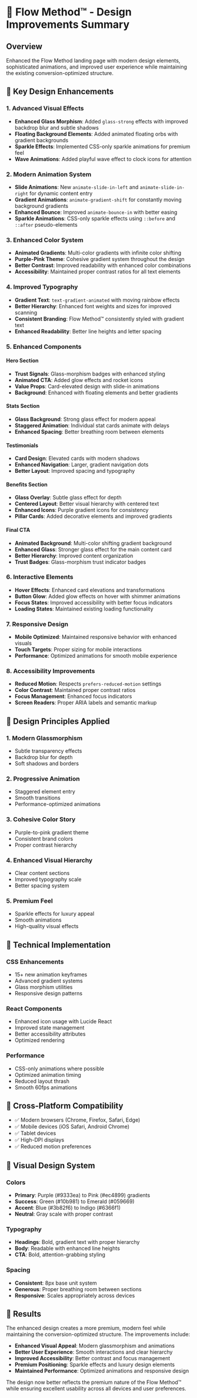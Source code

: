 # 🎨 Flow Method™ - Design Improvements Summary

## Overview
Enhanced the Flow Method landing page with modern design elements, sophisticated animations, and improved user experience while maintaining the existing conversion-optimized structure.

## 🚀 Key Design Enhancements

### 1. Advanced Visual Effects
- **Enhanced Glass Morphism**: Added `glass-strong` effects with improved backdrop blur and subtle shadows
- **Floating Background Elements**: Added animated floating orbs with gradient backgrounds
- **Sparkle Effects**: Implemented CSS-only sparkle animations for premium feel
- **Wave Animations**: Added playful wave effect to clock icons for attention

### 2. Modern Animation System
- **Slide Animations**: New `animate-slide-in-left` and `animate-slide-in-right` for dynamic content entry
- **Gradient Animations**: `animate-gradient-shift` for constantly moving background gradients
- **Enhanced Bounce**: Improved `animate-bounce-in` with better easing
- **Sparkle Animations**: CSS-only sparkle effects using `::before` and `::after` pseudo-elements

### 3. Enhanced Color System
- **Animated Gradients**: Multi-color gradients with infinite color shifting
- **Purple-Pink Theme**: Cohesive gradient system throughout the design
- **Better Contrast**: Improved readability with enhanced color combinations
- **Accessibility**: Maintained proper contrast ratios for all text elements

### 4. Improved Typography
- **Gradient Text**: `text-gradient-animated` with moving rainbow effects
- **Better Hierarchy**: Enhanced font weights and sizes for improved scanning
- **Consistent Branding**: Flow Method™ consistently styled with gradient text
- **Enhanced Readability**: Better line heights and letter spacing

### 5. Enhanced Components

#### Hero Section
- **Trust Signals**: Glass-morphism badges with enhanced styling
- **Animated CTA**: Added glow effects and rocket icons
- **Value Props**: Card-elevated design with slide-in animations
- **Background**: Enhanced with floating elements and better gradients

#### Stats Section
- **Glass Background**: Strong glass effect for modern appeal
- **Staggered Animation**: Individual stat cards animate with delays
- **Enhanced Spacing**: Better breathing room between elements

#### Testimonials
- **Card Design**: Elevated cards with modern shadows
- **Enhanced Navigation**: Larger, gradient navigation dots
- **Better Layout**: Improved spacing and typography

#### Benefits Section
- **Glass Overlay**: Subtle glass effect for depth
- **Centered Layout**: Better visual hierarchy with centered text
- **Enhanced Icons**: Purple gradient icons for consistency
- **Pillar Cards**: Added decorative elements and improved gradients

#### Final CTA
- **Animated Background**: Multi-color shifting gradient background
- **Enhanced Glass**: Stronger glass effect for the main content card
- **Better Hierarchy**: Improved content organization
- **Trust Badges**: Glass-morphism trust indicator badges

### 6. Interactive Elements
- **Hover Effects**: Enhanced card elevations and transformations
- **Button Glow**: Added glow effects on hover with shimmer animations
- **Focus States**: Improved accessibility with better focus indicators
- **Loading States**: Maintained existing loading functionality

### 7. Responsive Design
- **Mobile Optimized**: Maintained responsive behavior with enhanced visuals
- **Touch Targets**: Proper sizing for mobile interactions
- **Performance**: Optimized animations for smooth mobile experience

### 8. Accessibility Improvements
- **Reduced Motion**: Respects `prefers-reduced-motion` settings
- **Color Contrast**: Maintained proper contrast ratios
- **Focus Management**: Enhanced focus indicators
- **Screen Readers**: Proper ARIA labels and semantic markup

## 🎯 Design Principles Applied

### 1. **Modern Glassmorphism**
- Subtle transparency effects
- Backdrop blur for depth
- Soft shadows and borders

### 2. **Progressive Animation**
- Staggered element entry
- Smooth transitions
- Performance-optimized animations

### 3. **Cohesive Color Story**
- Purple-to-pink gradient theme
- Consistent brand colors
- Proper contrast hierarchy

### 4. **Enhanced Visual Hierarchy**
- Clear content sections
- Improved typography scale
- Better spacing system

### 5. **Premium Feel**
- Sparkle effects for luxury appeal
- Smooth animations
- High-quality visual effects

## 🔧 Technical Implementation

### CSS Enhancements
- 15+ new animation keyframes
- Advanced gradient systems
- Glass morphism utilities
- Responsive design patterns

### React Components
- Enhanced icon usage with Lucide React
- Improved state management
- Better accessibility attributes
- Optimized rendering

### Performance
- CSS-only animations where possible
- Optimized animation timing
- Reduced layout thrash
- Smooth 60fps animations

## 📱 Cross-Platform Compatibility
- ✅ Modern browsers (Chrome, Firefox, Safari, Edge)
- ✅ Mobile devices (iOS Safari, Android Chrome)
- ✅ Tablet devices
- ✅ High-DPI displays
- ✅ Reduced motion preferences

## 🎨 Visual Design System

### Colors
- **Primary**: Purple (#9333ea) to Pink (#ec4899) gradients
- **Success**: Green (#10b981) to Emerald (#059669)
- **Accent**: Blue (#3b82f6) to Indigo (#6366f1)
- **Neutral**: Gray scale with proper contrast

### Typography
- **Headings**: Bold, gradient text with proper hierarchy
- **Body**: Readable with enhanced line heights
- **CTA**: Bold, attention-grabbing styling

### Spacing
- **Consistent**: 8px base unit system
- **Generous**: Proper breathing room between sections
- **Responsive**: Scales appropriately across devices

## 🚀 Results
The enhanced design creates a more premium, modern feel while maintaining the conversion-optimized structure. The improvements include:

- **Enhanced Visual Appeal**: Modern glassmorphism and animations
- **Better User Experience**: Smooth interactions and clear hierarchy
- **Improved Accessibility**: Better contrast and focus management
- **Premium Positioning**: Sparkle effects and luxury design elements
- **Maintained Performance**: Optimized animations and responsive design

The design now better reflects the premium nature of the Flow Method™ while ensuring excellent usability across all devices and user preferences.